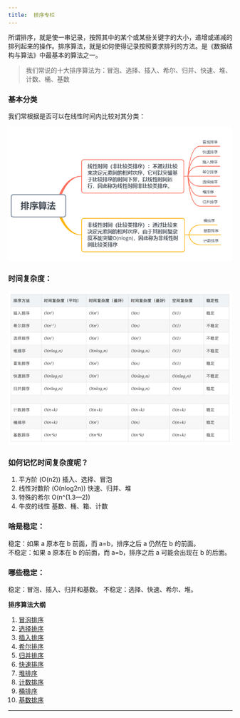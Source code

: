 ```yaml
---
title:  排序专栏
---
```


所谓排序，就是使一串记录，按照其中的某个或某些关键字的大小，递增或递减的排列起来的操作。排序算法，就是如何使得记录按照要求排列的方法。是《数据结构与算法》中最基本的算法之一。

> 我们常说的十大排序算法为：冒泡、选择、插入、希尔、归并、快速、堆、计数、桶、基数

### 基本分类

我们常根据是否可以在线性时间内比较对其分类：  

![总体分类](res/sort-0.png)

### 时间复杂度：

![时间复杂度](res/sort-1.png)

### 如何记忆时间复杂度呢？

1. 平方阶 (O(n2)) 插入、选择、冒泡
2. 线性对数阶 (O(nlog2n)) 快速、归并、堆
3. 特殊的希尔 O(n^(1.3—2))
4. 牛皮的线性 基数、桶、箱、计数

### 啥是稳定：

稳定：如果 a 原本在 b 前面，而 a=b，排序之后 a 仍然在 b 的前面。  
不稳定：如果 a 原本在 b 的前面，而 a=b，排序之后 a 可能会出现在 b 的后面。

### 哪些稳定：

稳定：冒泡、插入、归并和基数。
不稳定：选择、快速、希尔、堆。

**排序算法大纲**

1. [冒泡排序](1.bubbleSort.md)
2. [选择排序](2.selectionSort.md)
3. [插入排序](3.insertionSort.md)
4. [希尔排序](4.shellSort.md)
5. [归并排序](5.mergeSort.md)
6. [快速排序](6.quickSort.md)
7. [堆排序](7.heapSort.md)
8. [计数排序](8.countingSort.md)
9. [桶排序](9.bucketSort.md)
10. [基数排序](10.radixSort.md)

----
